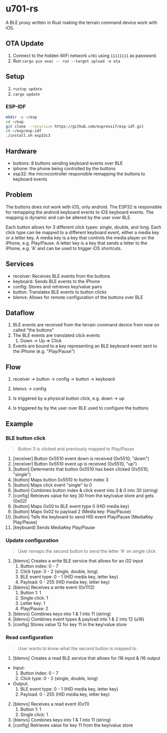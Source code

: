 # u701-rs

A BLE proxy written in Rust making the terrain command device work with iOS.

## OTA Update

1. Connect to the hidden WiFi network `u701` using `11111111` as password.
2. Run `cargo pio exec -- run --target upload -e ota`

## Setup

1. `rustup update`
2. `cargo update`

### ESP-IDF

```bash
mkdir -p ~/esp
cd ~/esp
git clone --recursive https://github.com/espressif/esp-idf.git
cd ~/esp/esp-idf
./install.sh esp32c3
```

## Hardware

* buttons: 8 buttons sending keyboard events over BLE
* iphone: the phone being controlled by the buttons
* esp32: the microcontroller responsible remapping the buttons to keyboard events

## Problem

The buttons does not work with iOS, only android. The ESP32 is responsible for remapping the android keyboard events to iOS keyboard events. The mapping is dynamic and can be altered by the user over BLE.

Each button allows for 3 different click types: single, double, and long. Each click type can be mapped to a different keyboard event, either a media key or a letter key. A media key is a key that controls the media player on the iPhone, e.g. Play/Pause. A letter key is a key that sends a letter to the iPhone, e.g. 'A' and can be used to trigger iOS shortcuts.

## Services

* receiver: Receives BLE events from the buttons
* keyboard: Sends BLE events to the iPhone
* config: Stores and retrieves key/value pairs
* button: Translates BLE events to button clicks
* blenvs: Allows for remote configuration of the buttons over BLE

## Dataflow

1. BLE events are received from the terrain command device from now on called "the buttons"
2. The BLE events are translated click events
   1. Down -> Up => Click
3. Events are bound to a key representing an BLE keyboard event sent to the iPhone (e.g. "Play/Pause")

## Flow

1. receiver -> button -> config -> button -> keyboard
2. blenvs             -> config

1. Is triggered by a physical button click, e.g. down -> up
2. Is triggered by by the user over BLE used to configure the buttons

## Example

### BLE button click

> Button 3 is clicked and previously mapped to Play/Pause

1. [receiver] Button 0x5510 event down is received (0x5510, "down")
2. [receiver] Button 0x5510 event up is received (0x5510, "up")
3. [button] Determents that button 0x5510 has been clicked (0x5510, "single")
4. [button] Maps button 0x5510 to button index 3
5. [button] Maps click event "single" to 0
5. [button] Combines button index & click event into 3 & 0 into 30 (string)
6. [config] Retrieves value for key 30 from the key/value store and gets (0x02)
7. [button] Maps 0x00 to BLE event type 0 (HID media key)
7. [button] Maps 0x02 to payload 2 (Media key: Play/Pause)
8. [button] Tells the keyboard to send HID event Play/Pause (MediaKey Play/Pause)
9. [keyboard] Sends MediaKey Play/Pause

### Update configuration

> User remaps the second button to send the letter 'A' on single click

1. [blenvs] Creates a write BLE service that allows for an i32 input
   1. Button index: 0 - 7
   2. Click type: 0 - 2 (single, double, long)
   3. BLE event type: 0 - 1 (HID media key, letter key)
   4. Payload: 0 - 255 (HID media key, letter key)
2. [blenvs] Receives a write event (0x1112)
   1. Button 1: 1
   2. Single click: 1
   3. Letter key: 1
   4. Play/Pause: 2
3. [blenvs] Combines keys into 1 & 1 into 11 (string)
4. [blenvs] Combines event types & payload into 1 & 2 into 12 (u16)
5. [config] Stores value 12 for key 11 in the key/value store

### Read configuration

> User wants to know what the second button is mapped to

1. [blenvs] Creates a read BLE service that allows for i16 input & i16 output
  * Input:
     1. Button index: 0 - 7
     2. Click type: 0 - 2 (single, double, long)
  * Output:
    1. BLE event type: 0 - 1 (HID media key, letter key)
    2. Payload: 0 - 255 (HID media key, letter key)
2. [blenvs] Receives a read event (0x11)
   1. Button 1: 1
   2. Single click: 1
3. [blenvs] Combines keys into 1 & 1 into 11 (string)
4. [config] Retrieves value for key 11 from the key/value store
